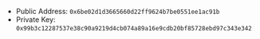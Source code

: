 - Public Address: `0x6be02d1d3665660d22ff9624b7be0551ee1ac91b`
- Private Key: `0x99b3c12287537e38c90a9219d4cb074a89a16e9cdb20bf85728ebd97c343e342`
